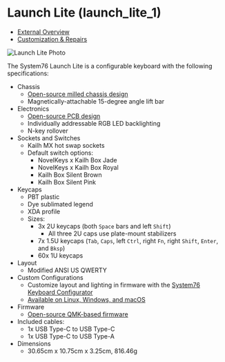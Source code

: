 # Launch Lite (launch_lite_1)

- [External Overview](./external-overview.md)
- [Customization & Repairs](./repairs.md)

![Launch Lite Photo](./img/launch-lite.webp)

The System76 Launch Lite is a configurable keyboard with the following specifications:

- Chassis
  - [Open-source milled chassis design](https://github.com/system76/launch/tree/master/chassis/launch-lite)
  - Magnetically-attachable 15-degree angle lift bar
- Electronics
  - [Open-source PCB design](https://github.com/system76/launch/tree/master/pcb-lite)
  - Individually addressable RGB LED backlighting
  - N-key rollover
- Sockets and Switches
  - Kailh MX hot swap sockets
  - Default switch options:
    - NovelKeys x Kailh Box Jade
    - NovelKeys x Kailh Box Royal
    - Kailh Box Silent Brown
    - Kailh Box Silent Pink
- Keycaps
  - PBT plastic
  - Dye sublimated legend
  - XDA profile
  - Sizes:
    - 3x 2U keycaps (both `Space` bars and left `Shift`)
      - All three 2U caps use plate-mount stabilizers
    - 7x 1.5U keycaps (`Tab`, `Caps`, left `Ctrl`, right `Fn`, right `Shift`, `Enter`, and `Bksp`)
    - 60x 1U keycaps
- Layout
  - Modified ANSI US QWERTY
- Custom Configurations
  - Customize layout and lighting in firmware with the [System76 Keyboard Configurator](https://github.com/pop-os/keyboard-configurator)
  - [Available on Linux, Windows, and macOS](https://system76.com/accessories/launch/download)
- Firmware
  - [Open-source QMK-based firmware](https://github.com/system76/qmk_firmware/tree/master/keyboards/system76/launch_lite_1/)
- Included cables:
  - 1x USB Type-C to USB Type-C
  - 1x USB Type-C to USB Type-A
- Dimensions
  - 30.65cm x 10.75cm x 3.25cm, 816.46g
